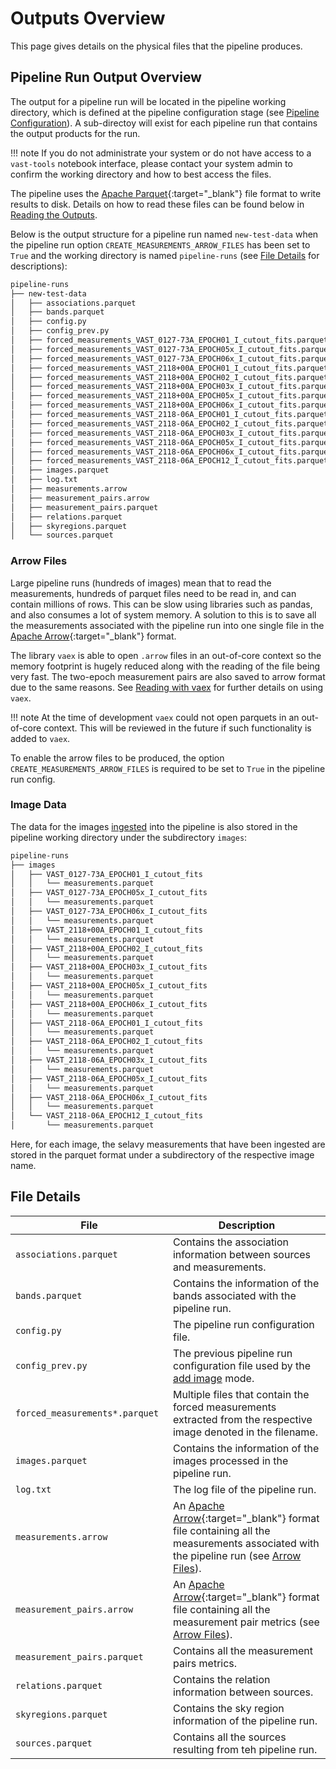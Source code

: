 # Outputs Overview

This page gives details on the physical files that the pipeline produces.

## Pipeline Run Output Overview

The output for a pipeline run will be located in the pipeline working directory, which is defined at the pipeline configuration stage (see [Pipeline Configuration](../quickstart/configuration.md#pipeline-configuration)).
A sub-directoy will exist for each pipeline run that contains the output products for the run. 

!!! note
    If you do not administrate your system or do not have access to a `vast-tools` notebook interface, please contact your system admin to confirm the working directory and how to best access the files.

The pipeline uses the [Apache Parquet](https://parquet.apache.org){:target="_blank"} file format to write results to disk. Details on how to read these files can be found below in [Reading the Outputs](#reading-the-outputs).

Below is the output structure for a pipeline run named `new-test-data` when the pipeline run option `CREATE_MEASUREMENTS_ARROW_FILES` has been set to `True` and the working directory is named `pipeline-runs` (see [File Details](#file-details) for descriptions):

```bash
pipeline-runs
├── new-test-data
│   ├── associations.parquet
│   ├── bands.parquet
│   ├── config.py
│   ├── config_prev.py
│   ├── forced_measurements_VAST_0127-73A_EPOCH01_I_cutout_fits.parquet
│   ├── forced_measurements_VAST_0127-73A_EPOCH05x_I_cutout_fits.parquet
│   ├── forced_measurements_VAST_0127-73A_EPOCH06x_I_cutout_fits.parquet
│   ├── forced_measurements_VAST_2118+00A_EPOCH01_I_cutout_fits.parquet
│   ├── forced_measurements_VAST_2118+00A_EPOCH02_I_cutout_fits.parquet
│   ├── forced_measurements_VAST_2118+00A_EPOCH03x_I_cutout_fits.parquet
│   ├── forced_measurements_VAST_2118+00A_EPOCH05x_I_cutout_fits.parquet
│   ├── forced_measurements_VAST_2118+00A_EPOCH06x_I_cutout_fits.parquet
│   ├── forced_measurements_VAST_2118-06A_EPOCH01_I_cutout_fits.parquet
│   ├── forced_measurements_VAST_2118-06A_EPOCH02_I_cutout_fits.parquet
│   ├── forced_measurements_VAST_2118-06A_EPOCH03x_I_cutout_fits.parquet
│   ├── forced_measurements_VAST_2118-06A_EPOCH05x_I_cutout_fits.parquet
│   ├── forced_measurements_VAST_2118-06A_EPOCH06x_I_cutout_fits.parquet
│   ├── forced_measurements_VAST_2118-06A_EPOCH12_I_cutout_fits.parquet
│   ├── images.parquet
│   ├── log.txt
│   ├── measurements.arrow
│   ├── measurement_pairs.arrow
│   ├── measurement_pairs.parquet
│   ├── relations.parquet
│   ├── skyregions.parquet
│   └── sources.parquet
```

### Arrow Files
Large pipeline runs (hundreds of images) mean that to read the measurements, hundreds of parquet files need to be read in, and can contain millions of rows. 
This can be slow using libraries such as pandas, and also consumes a lot of system memory. 
A solution to this is to save all the measurements associated with the pipeline run into one single file in the [Apache Arrow](https://arrow.apache.org/overview/){:target="_blank"} format.

The library `vaex` is able to open `.arrow` files in an out-of-core context so the memory footprint is hugely reduced along with the reading of the file being very fast.
The two-epoch measurement pairs are also saved to arrow format due to the same reasons. See [Reading with vaex](usingoutputs.md#reading-with-vaex) for further details on using `vaex`.

!!! note
    At the time of development `vaex` could not open parquets in an out-of-core context. This will be reviewed in the future if such functionality is added to `vaex`.

To enable the arrow files to be produced, the option `CREATE_MEASUREMENTS_ARROW_FILES` is required to be set to `True` in the pipeline run config.

### Image Data

The data for the images [ingested](../design/imageingest.md) into the pipeline is also stored in the pipeline working directory under the subdirectory `images`:

```bash
pipeline-runs
├── images
│   ├── VAST_0127-73A_EPOCH01_I_cutout_fits
│   │   └── measurements.parquet
│   ├── VAST_0127-73A_EPOCH05x_I_cutout_fits
│   │   └── measurements.parquet
│   ├── VAST_0127-73A_EPOCH06x_I_cutout_fits
│   │   └── measurements.parquet
│   ├── VAST_2118+00A_EPOCH01_I_cutout_fits
│   │   └── measurements.parquet
│   ├── VAST_2118+00A_EPOCH02_I_cutout_fits
│   │   └── measurements.parquet
│   ├── VAST_2118+00A_EPOCH03x_I_cutout_fits
│   │   └── measurements.parquet
│   ├── VAST_2118+00A_EPOCH05x_I_cutout_fits
│   │   └── measurements.parquet
│   ├── VAST_2118+00A_EPOCH06x_I_cutout_fits
│   │   └── measurements.parquet
│   ├── VAST_2118-06A_EPOCH01_I_cutout_fits
│   │   └── measurements.parquet
│   ├── VAST_2118-06A_EPOCH02_I_cutout_fits
│   │   └── measurements.parquet
│   ├── VAST_2118-06A_EPOCH03x_I_cutout_fits
│   │   └── measurements.parquet
│   ├── VAST_2118-06A_EPOCH05x_I_cutout_fits
│   │   └── measurements.parquet
│   ├── VAST_2118-06A_EPOCH06x_I_cutout_fits
│   │   └── measurements.parquet
│   └── VAST_2118-06A_EPOCH12_I_cutout_fits
│       └── measurements.parquet
```

Here, for each image, the selavy measurements that have been ingested are stored in the parquet format under a subdirectory of the respective image name.

## File Details

| File<img width=300/>  | Description |
| ---- | ----------- |
| `associations.parquet` | Contains the association information between sources and measurements.  |
| `bands.parquet` | Contains the information of the bands associated with the pipeline run. |
| `config.py` | The pipeline run configuration file. |
| `config_prev.py` | The previous pipeline run configuration file used by the [add image](../using/addtorun.md) mode. |
| `forced_measurements*.parquet` | Multiple files that contain the forced measurements extracted from the respective image denoted in the filename. |
| `images.parquet` | Contains the information of the images processed in the pipeline run. |
| `log.txt` | The log file of the pipeline run. |
| `measurements.arrow` | An [Apache Arrow](https://arrow.apache.org/overview/){:target="_blank"} format file containing all the measurements associated with the pipeline run (see [Arrow Files](#arrow-files)).|
| `measurement_pairs.arrow` | An [Apache Arrow](https://arrow.apache.org/overview/){:target="_blank"} format file containing all the measurement pair metrics (see [Arrow Files](#arrow-files)). |
| `measurement_pairs.parquet` | Contains all the measurement pairs metrics. |
| `relations.parquet` | Contains the relation information between sources. |
| `skyregions.parquet` | Contains the sky region information of the pipeline run. |
| `sources.parquet` | Contains all the sources resulting from teh pipeline run. |
